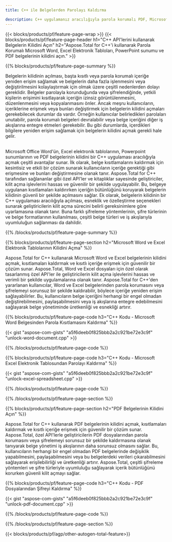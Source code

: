 ```yaml
---
title: C++ ile Belgelerden Parolayı Kaldırma 

description: C++ uygulamanız aracılığıyla parola korumalı PDF, Microsoft Word dosyası, Excel elektronik tablosu ve PowerPoint sunum dosyalarının kilidini açın.
---
```


{{< blocks/products/pf/feature-page-wrap >}}
{{< blocks/products/pf/feature-page-header h1="C++ API'lerini kullanarak Belgelerin Kilidini Açın" h2="Aspose.Total for C++'i kullanarak Parola Korumalı Microsoft Word, Excel Elektronik Tabloları, PowerPoint sunumu ve PDF belgelerinin kilidini açın." >}}

{{% blocks/products/pf/feature-page-summary %}}

Belgelerin kilidinin açılması, başta kısıtlı veya parola korumalı içeriğe yeniden erişim sağlamak ve belgelerin daha fazla işlenmesini veya değiştirilmesini kolaylaştırmak için olmak üzere çeşitli nedenlerden dolayı gereklidir. Belgeler parolayla korunduğunda veya şifrelendiğinde, yetkili kişilerin erişimini kısıtlayarak içeriğin izinsiz görüntülenmesini, düzenlenmesini veya kopyalanmasını önler. Ancak meşru kullanıcıların, içeriklerine erişmek veya bunları değiştirmek için belgelerin kilidini açmaları gerekebilecek durumlar da vardır. Örneğin kullanıcılar belirledikleri parolaları unutabilir, parola korumalı belgeleri devralabilir veya belge içeriğini diğer iş akışlarına entegre etmeleri gerekebilir. Bu gibi durumlarda, içerdikleri bilgilere yeniden erişim sağlamak için belgelerin kilidini açmak gerekli hale gelir.<br /><br />

Microsoft Office Word'ün, Excel elektronik tablolarının, Powerpoint sunumlarının ve PDF belgelerinin kilidini bir C++ uygulaması aracılığıyla açmak çeşitli avantajlar sunar. İlk olarak, belge kısıtlamalarını kaldırmak için kesintisiz ve etkili bir çözüm sunarak kullanıcıların içeriğe gerektiği gibi erişmesine ve bunları değiştirmesine olanak tanır. Aspose.Total for C++ tarafından sağlananlar gibi özel API'ler ve kitaplıklar sayesinde geliştiriciler, kilit açma işlevlerini hassas ve güvenilir bir şekilde uygulayabilir. Bu, belgeye uygulanan kısıtlamaları kaldırırken içeriğin bütünlüğünü koruyarak belgelerin kilidinin güvenli bir şekilde açılmasını sağlar. Ek olarak, belgelerin kilidinin bir C++ uygulaması aracılığıyla açılması, esneklik ve özelleştirme seçenekleri sunarak geliştiricilerin kilit açma sürecini belirli gereksinimlere göre uyarlamasına olanak tanır. Buna farklı şifreleme yöntemlerinin, şifre türlerinin ve belge formatlarının kullanılması, çeşitli belge türleri ve iş akışlarıyla uyumluluğun sağlanması da dahildir. 

{{% /blocks/products/pf/feature-page-summary  %}}

{{% blocks/products/pf/feature-page-section  h2="Microsoft Word ve Excel Elektronik Tablolarının Kilidini Açma" %}}

Aspose.Total for C++ kullanarak Microsoft Word ve Excel belgelerinin kilidini açmak, kısıtlamaları kaldırmak ve kısıtlı içeriğe erişmek için güvenilir bir çözüm sunar. Aspose.Total, Word ve Excel dosyaları için özel olarak tasarlanmış özel API'ler ile geliştiricilerin kilit açma işlevlerini hassas ve verimli bir şekilde uygulamalarına olanak tanır. Aspose.Total for C++'den yararlanan kullanıcılar, Word ve Excel belgelerinden parola korumasını veya şifrelemeyi sorunsuz bir şekilde kaldırabilir, böylece içeriğe yeniden erişim sağlayabilirler. Bu, kullanıcıların belge içeriğini herhangi bir engel olmadan değiştirebilmesini, paylaşabilmesini veya iş akışlarına entegre edebilmesini sağlayarak belge yönetiminde üretkenliği ve esnekliği artırır.

{{% blocks/products/pf/feature-page-code h3="C++ Kodu - Microsoft Word Belgesinden Parola Kısıtlamasını Kaldırma" %}}

{{< gist "aspose-com-gists" "a5f6deeb0f825bbb2a2c921be72e3c9f" "unlock-word-document.cpp" >}}

{{% /blocks/products/pf/feature-page-code  %}}

{{% blocks/products/pf/feature-page-code h3="C++ Kodu - Microsoft Excel Elektronik Tablosundan Parolayı Kaldırma" %}}

{{< gist "aspose-com-gists" "a5f6deeb0f825bbb2a2c921be72e3c9f" "unlock-excel-spreadsheet.cpp" >}}

{{% /blocks/products/pf/feature-page-code  %}}

{{% /blocks/products/pf/feature-page-section %}}

{{% blocks/products/pf/feature-page-section  h2="PDF Belgelerinin Kilidini Açın" %}}

Aspose.Total for C++ kullanarak PDF belgelerinin kilidini açmak, kısıtlamaları kaldırmak ve kısıtlı içeriğe erişmek için güvenilir bir çözüm sunar. Aspose.Total, özel API'lerle geliştiricilerin PDF dosyalarından parola korumasını veya şifrelemeyi sorunsuz bir şekilde kaldırmasına olanak tanıyarak belge yönetimi iş akışlarının daha sorunsuz olmasını sağlar. Bu, kullanıcıların herhangi bir engel olmadan PDF belgelerinde değişiklik yapabilmesini, paylaşabilmesini veya bu belgelerdeki verileri çıkarabilmesini sağlayarak erişilebilirliği ve üretkenliği artırır. Aspose.Total, çeşitli şifreleme yöntemleri ve şifre türleriyle uyumluluğu sağlayarak içerik bütünlüğünü korurken güvenli kilit açmayı sağlar.

{{% blocks/products/pf/feature-page-code h3="C++ Kodu - PDF Dosyalarından Şifreyi Kaldırma" %}}

{{< gist "aspose-com-gists" "a5f6deeb0f825bbb2a2c921be72e3c9f" "unlock-pdf-document.cpp" >}}

{{% /blocks/products/pf/feature-page-code  %}}

{{% /blocks/products/pf/feature-page-section %}}

{{< blocks/products/pf/agp/other-autogen-total-feature>}}